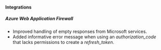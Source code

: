 
#### Integrations
##### Azure Web Application Firewall
- Improved handling of empty responses from Microsoft services.
- Added informative error message when using an *authorization_code* that lacks permissions to create a *refresh_token*. 
